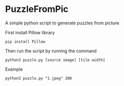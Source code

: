 # PuzzleFromPic
A simple python script to generate puzzles from picture


First install Pillow library

```
pip install Pillow
```

Then run the script by running the command 
```
python3 puzzle.py [source image] [tile width]
```

Example
```
python3 puzzle.py "1.jpeg" 200
```
